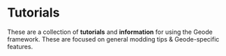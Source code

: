 # Tutorials

These are a collection of **tutorials** and **information** for using the Geode framework. These are focused on general modding tips & Geode-specific features.
